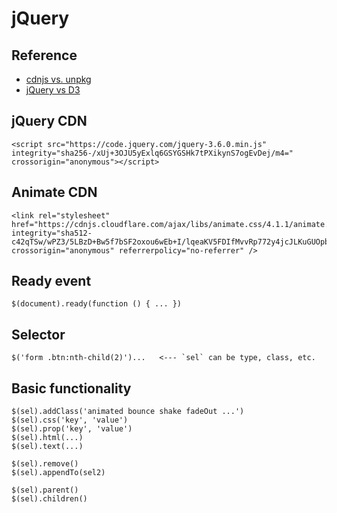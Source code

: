 # jQuery

## Reference
- [cdnjs vs. unpkg](https://stackoverflow.com/questions/59182642/how-to-choose-a-cdn-to-load-javascript-css-libraries)
- [jQuery vs D3](https://webkid.io/blog/replacing-jquery-with-d3/)

## jQuery CDN
```
<script src="https://code.jquery.com/jquery-3.6.0.min.js" integrity="sha256-/xUj+3OJU5yExlq6GSYGSHk7tPXikynS7ogEvDej/m4=" crossorigin="anonymous"></script>
```
## Animate CDN
```
<link rel="stylesheet" href="https://cdnjs.cloudflare.com/ajax/libs/animate.css/4.1.1/animate.min.css" integrity="sha512-c42qTSw/wPZ3/5LBzD+Bw5f7bSF2oxou6wEb+I/lqeaKV5FDIfMvvRp772y4jcJLKuGUOpbJMdg/BTl50fJYAw==" crossorigin="anonymous" referrerpolicy="no-referrer" />
```
## Ready event
```
$(document).ready(function () { ... })
```
## Selector
```
$('form .btn:nth-child(2)')...   <--- `sel` can be type, class, etc.
```
## Basic functionality
```
$(sel).addClass('animated bounce shake fadeOut ...')
$(sel).css('key', 'value')
$(sel).prop('key', 'value')
$(sel).html(...)
$(sel).text(...)

$(sel).remove()
$(sel).appendTo(sel2)

$(sel).parent()
$(sel).children()
```